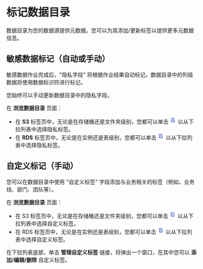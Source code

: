 # 标记数据目录

数据目录为您的数据源提供元数据。您可以为其添加/更新标签以提供更多元数据信息。

## 敏感数据标记（自动或手动）
敏感数据作业完成后，"隐私字段" 将根据作业结果自动标记。数据目录中的列级数据将使用数据标识符进行标记。

您始终可以手动更新数据目录中的隐私字段。

在 **浏览数据目录** 页面：

- 在 **S3** 标签页中，无论是在存储桶还是文件夹级别，您都可以单击 ![edit-icon](docs/../../images/edit-icon.png) 以从下拉列表中选择隐私标签。
- 在 **RDS** 标签页中，无论是在实例还是表级别，您都可以单击 ![edit-icon](docs/../../images/edit-icon.png) 以从下拉列表中选择隐私标签。

## 自定义标记（手动）
您可以在数据目录中使用 "自定义标签" 字段添加与业务相关的标签（例如，业务线、部门、团队等）。

在 **浏览数据目录** 页面：

- 在 S3 标签页中，无论是在存储桶还是文件夹级别，您都可以单击 ![edit-icon](docs/../../images/edit-icon.png) 以从下拉列表中选择自定义标签。
- 在 RDS 标签页中，无论是在实例还是表级别，您都可以单击 ![edit-icon](docs/../../images/edit-icon.png) 以从下拉列表中选择自定义标签。

在下拉列表底部，单击 **管理自定义标签** 链接，将弹出一个窗口，在其中您可以 **添加/编辑/删除** 自定义标签。
